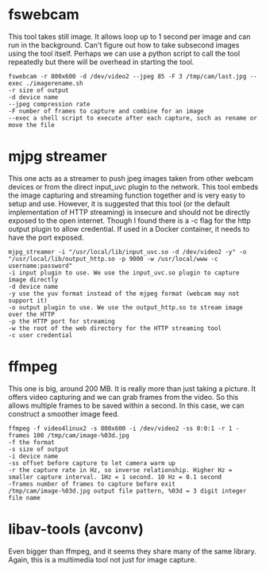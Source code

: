 # fswebcam
This tool takes still image. It allows loop up to 1 second per image and can run in the background. Can't figure out how to take subsecond images using the tool itself. Perhaps we can use a python script to call the tool repeatedly but there will be overhead in starting the tool.

```
fswebcam -r 800x600 -d /dev/video2 --jpeg 85 -F 3 /tmp/cam/last.jpg --exec ./imagerename.sh
-r size of output
-d device name
--jpeg compression rate
-F number of frames to capture and combine for an image
--exec a shell script to execute after each capture, such as rename or move the file
```

# mjpg streamer
This one acts as a streamer to push jpeg images taken from other webcam devices or from the direct input_uvc plugin to the network. This tool embeds the image capturing and streaming function together and is very easy to setup and use. However, it is suggested that this tool (or the default implementation of HTTP streaming) is insecure and should not be directly exposed to the open internet. Though I found there is a -c flag for the http output plugin to allow credential. If used in a Docker container, it needs to have the port exposed.

```
mjpg_streamer -i "/usr/local/lib/input_uvc.so -d /dev/video2 -y" -o "/usr/local/lib/output_http.so -p 9000 -w /usr/local/www -c username:password"
-i input plugin to use. We use the input_uvc.so plugin to capture image directly
-d device name
-y use the yuv format instead of the mjpeg format (webcam may not support it)
-o output plugin to use. We use the output_http.so to stream image over the HTTP
-p the HTTP port for streaming
-w the root of the web directory for the HTTP streaming tool
-c user credential
```

# ffmpeg
This one is big, around 200 MB. It is really more than just taking a picture. It offers video capturing and we can grab frames from the video. So this allows multiple frames to be saved within a second. In this case, we can construct a smoother image feed.
```
ffmpeg -f video4linux2 -s 800x600 -i /dev/video2 -ss 0:0:1 -r 1 -frames 100 /tmp/cam/image-%03d.jpg
-f the format
-s size of output
-i device name
-ss offset before capture to let camera warm up
-r the capture rate in Hz, so inverse relationship. Higher Hz = smaller capture interval. 1Hz = 1 second. 10 Hz = 0.1 second
-frames number of frames to capture before exit
/tmp/cam/image-%03d.jpg output file pattern, %03d = 3 digit integer file name
```

# libav-tools (avconv)
Even bigger than ffmpeg, and it seems they share many of the same library. Again, this is a multimedia tool not just for image capture.
